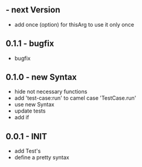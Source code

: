 ## - next Version
* add once (option) for thisArg to use it only once

## 0.1.1 - bugfix
* bugfix

## 0.1.0 - new Syntax
* hide not necessary functions
* add 'test-case:run' to camel case 'TestCase.run'
* use new Syntax
* update tests
* add if

## 0.0.1 - INIT
* add Test's
* define a pretty syntax
